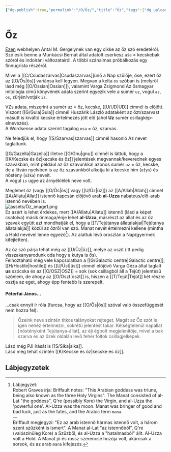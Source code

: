 ```yaml
---
{"dg-publish":true,"permalink":"/O/Őz/","title":"Őz","tags":["dg_uploaded","Englishtexttranslated"],"created":"2023-11-14T03:20","updated":"2023-11-14T03:20"}
---
```



# Őz

[Ezen](https://finnugor.arts.unideb.hu/fud/fud25/01_antalmgergely.pdf) webhelyen Antal M. Gergelynek van egy cikke az őz szó eredetéről. Szó esik benne a Munkácsi Bernát által adatolt cserkesz `aŝe` = kecskebak szóról és indoiráni változatairól. A többi szánalmas próbálkozás egy finnugrista részéről.  

Mivel a [[C/Csudaszarvas\|Csudaszarvas]]ünő a Nap szülője, őse, ezért őz az [[O/Ős\|ős]] variánsa kell legyen. Megvan a kelta `os` szóban is (melyről lásd még [[O/Ossian\|Ossian]]), valamint Varga Zsigmond Az ősmagyar mitológia című könyvének adata szerint egyezik vele a sumér `uz`, vogul `as`, `os`, zürjén/votják `iz`.  

VZs adata, miszerint a sumér `uz` = őz, kecske, [[U/UD\|UD]] címnél is előjött. Viszont [[G/Gula\|Gula]] címnél Huszárik László adataként az őzt/szarvast másutt is kiváltó kecske értelmezés jött elő (ahol **Uz** sumér csillagkép-elnevezés).  
A Wordsense adata szerint tagalog `usa` = őz, szarvas.  

Ne feledjük el, hogy [[S/Szarvas\|szarvas]] címnél hasonló Az nevet taglaltunk.  

[[G/Gazella\|Gazella]] illetve [[G/Gnu\|gnu]] címnél is láttuk, hogy a [[K/Kecske és őz\|kecske és őz]] jelentések megvannak/keverednek egyes szavakban, mint például az őz szavunkkal azonos sumér `uz` = őz, kecske, de a litván nyelvben is az őz szavunkból alkotja ki a kecske hím (`ožys`) és nőstény (`ožka`) neveit.  
A vogul `is` ugye az árnyéklélek neve volt.  

Meglehet őz (vagy [[O/Ős\|ős]] vagy [[U/Űz\|űz]]) az [[A/Allah\|Allah]] címnél [[A/Allatu\|Allat]] istennő kapcsán előjövő arab **al-Uzza** nabateus/elő-arab istennő nevében is.  
![assets/Őz_image1.png](/img/user/O/assets/%C5%90z_image1.png)  
Ez azért is lehet érdekes, mert [[A/Allatu\|Allatu]] istennő (lásd a képet csatolva) másik önmaga/énje lehet **al-Uzza**, másrészt az állat és az őz szavak együtt azt mondhatják el, hogy a [[T/Tejútanya állatalakjai\|Tejútanya állatalakjai]] közül az őzről van szó. Manat nevét értelmezni kellene (mintha a Hold nevével lenne egyező[^1]). Az alattuk lévő oroszlán a Nap(gyermek kifejletten).  

Az őz szó párja tehát még az [[U/Űz\|űz]], melyé az uszít (itt pedig visszakanyarodunk oda hogy a kutya is ős).  
Felhoztaható még vele kapcsolatban a [[G/Galactic centre\|Galactic centre]], [[H/Hostile\|hostile]] és [[U/Üst\|üst]] címnél előjövő Varga Géza által taglalt **us** szócska és az [[O/OSZ\|OSZ]] = sok (sok csillagból áll a Tejút) jelentésű szóelem, de ahogy az [[O/Oszt\|oszt]] is, hiszen a [[T/Tejút\|Tejút]] két részre osztja az eget, ahogy épp fentebb is szerepelt.  

#### Péterfai János...

...csak ennyit ír róla (furcsa, hogy az [[O/Ős\|ős]] szóval való összefüggését nem hozza fel):  
> Őzeink neve szintén titkos talányokat rejteget. Magát az Őz szót is igen nehéz értelmezni, sokrétű jelentést takar. Kétségtelenül napállat \[nőstényként Tejútanya-állat\], az éji égbolt megjelenítője, mivel a bak szarva és az őzek oldalán lévő fehér foltok csillagjelképek.  

Lásd még PJI írását is [[S/Sika\|sika]].  
Lásd még tehát szintén [[K/Kecske és őz\|kecske és őz]].  

## Lábjegyzetek

[^1]: Lábjegyzet:  
Robert Graves írja:
Briffault notes: "This Arabian goddess was triune, being also known as the three Holy Virgins". The Manat consisted of al-Lat "the goddess", Q're (possibly Kore) the Virgin, and al-Uzza the 'powerful one'. Al-Uzza was the moon. Manat was bringer of good and bad luck, just as the fates, and the Arabic term `mana`.  
—  
Briffault megjegyzi: "Ez az arab istennő hármas istennő volt, a három szent szűzként is ismert". A Manat al-Lat "az istennőből", Q're (valószínűleg Kore) a Szűzből, és al-Uzza a "hatalmasból" állt. Al-Uzza volt a Hold. A Manat jó és rossz szerencse hozója volt, akárcsak a sorsok, és az arab `mana` kifejezés.  